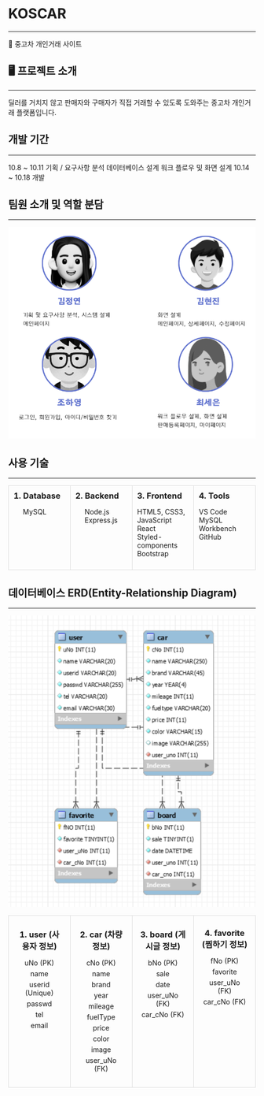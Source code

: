 # KOSCAR
---
🚗 중고차 개인거래 사이트

## 🖥️ 프로젝트 소개
---
딜러를 거치지 않고 판매자와 구매자가 직접 거래할 수 있도록 도와주는 중고차 개인거래 플랫폼입니다. 

## 개발 기간
---
10.8 ~ 10.11 기획 / 요구사항 분석 데이터베이스 설계
워크 플로우 및 화면 설계
10.14 ~ 10.18 개발

## 팀원 소개 및 역할 분담
---
![팀원 소개](./readmeImg/team.png)

## 사용 기술
---
<table style="width: 100%; border-collapse: collapse;">
  <tr>
    <td style="width: 25%; vertical-align: top; padding: 10px; border: 1px solid #ddd;">
      <h3 style="margin: 0; font-weight: bold;">1. Database</h3>
      <ul style="list-style-type: none; padding: 0;">
        <li style="margin-left:18%">MySQL</li>
      </ul>
    </td>
    <td style="width: 25%; vertical-align: top; padding: 10px; border: 1px solid #ddd;">
      <h3 style="margin: 0; font-weight: bold;">2. Backend</h3>
      <ul style="list-style-type: none; padding: 0;">
        <li  style="margin-left:18%">Node.js</li>
        <li  style="margin-left:18%">Express.js</li>
      </ul>
    </td>
    <td style="width: 25%; vertical-align: top; padding: 10px; border: 1px solid #ddd;">
      <h3 style="margin: 0; font-weight: bold;">3. Frontend</h3>
      <ul style="list-style-type: none; padding: 0;">
        <li>HTML5, CSS3, JavaScript</li>
        <li>React</li>
        <li>Styled-components</li>
        <li>Bootstrap</li>
      </ul>
    </td>
    <td style="width: 25%; vertical-align: top; padding: 10px; border: 1px solid #ddd;">
      <h3 style="margin: 0; font-weight: bold;">4. Tools</h3>
      <ul style="list-style-type: none; padding: 0;">
        <li>VS Code</li>
        <li>MySQL Workbench</li>
        <li>GitHub</li>
      </ul>
    </td>
  </tr>
</table>

## 데이터베이스 ERD(Entity-Relationship Diagram)
---
![ERD](./readmeImg/ERD.png)
<table style="width: 100%; border-collapse: collapse; text-align: center;">
  <tr>
    <td style="width: 25%; vertical-align: top; padding: 15px; border: 1px solid #ddd;">
      <h3 style="margin: 10px 0; font-weight: bold;">1. user (사용자 정보)</h3>
      <ul style="list-style-type: none; padding: 0;">
        <li style="margin: 5px 0;">uNo (PK)</li>
        <li style="margin: 5px 0;">name</li>
        <li style="margin: 5px 0;">userid (Unique)</li>
        <li style="margin: 5px 0;">passwd</li>
        <li style="margin: 5px 0;">tel</li>
        <li style="margin: 5px 0;">email</li>
      </ul>
    </td>
    <td style="width: 25%; vertical-align: top; padding: 15px; border: 1px solid #ddd;">
      <h3 style="margin: 10px 0; font-weight: bold;">2. car (차량 정보)</h3>
      <ul style="list-style-type: none; padding: 0;">
        <li style="margin: 5px 0;">cNo (PK)</li>
        <li style="margin: 5px 0;">name</li>
        <li style="margin: 5px 0;">brand</li>
        <li style="margin: 5px 0;">year</li>
        <li style="margin: 5px 0;">mileage</li>
        <li style="margin: 5px 0;">fuelType</li>
        <li style="margin: 5px 0;">price</li>
        <li style="margin: 5px 0;">color</li>
        <li style="margin: 5px 0;">image</li>
        <li style="margin: 5px 0;">user_uNo (FK)</li>
      </ul>
    </td>
    <td style="width: 25%; vertical-align: top; padding: 15px; border: 1px solid #ddd;">
      <h3 style="margin: 10px 0; font-weight: bold;">3. board (게시글 정보)</h3>
      <ul style="list-style-type: none; padding: 0;">
        <li style="margin: 5px 0;">bNo (PK)</li>
        <li style="margin: 5px 0;">sale</li>
        <li style="margin: 5px 0;">date</li>
        <li style="margin: 5px 0;">user_uNo (FK)</li>
        <li style="margin: 5px 0;">car_cNo (FK)</li>
      </ul>
    </td>
    <td style="width: 25%; vertical-align: top; padding: 15px; border: 1px solid #ddd;">
      <h3 style="margin: 10px 0; font-weight: bold;">4. favorite (찜하기 정보)</h3>
      <ul style="list-style-type: none; padding: 0;">
        <li style="margin: 5px 0;">fNo (PK)</li>
        <li style="margin: 5px 0;">favorite</li>
        <li style="margin: 5px 0;">user_uNo (FK)</li>
        <li style="margin: 5px 0;">car_cNo (FK)</li>
      </ul>
    </td>
  </tr>
</table>




